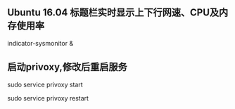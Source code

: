  ## Ubuntu 16.04 标题栏实时显示上下行网速、CPU及内存使用率
 indicator-sysmonitor &

 ## 启动privoxy,修改后重启服务
sudo service privoxy start

sudo service privoxy restart  